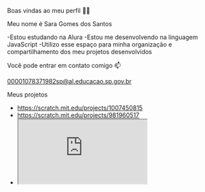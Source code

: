 Boas vindas ao meu perfil 💙💙

Meu nome é Sara Gomes dos Santos

-Estou estudando na Alura
-Estou me desenvolvendo na linguagem JavaScript
-Utilizo esse espaço para minha organização e compartilhamento dos meu projetos desenvolvidos

Você pode entrar em contato comigo 📫

00001078371982sp@al.educacao.sp.gov.br

Meus projetos
- https://scratch.mit.edu/projects/1007450815
- https://scratch.mit.edu/projects/981960517
- <iframe src="https://editor.p5js.org/Sasantosjmc/full/Q_QNZCfxG1"></iframe>
